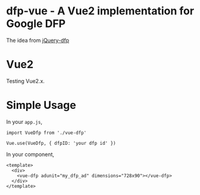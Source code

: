 # dfp-vue - A Vue2 implementation for Google DFP

The idea from [jQuery-dfp](https://github.com/coop182/jquery.dfp.js)

# Vue2

Testing Vue2.x.

# Simple Usage

In your `app.js`,

```
import VueDfp from './vue-dfp'

Vue.use(VueDfp, { dfpID: 'your dfp id' })
```

In your component,

```
<template>
  <div>
    <vue-dfp adunit="my_dfp_ad" dimensions="728x90"></vue-dfp>
  </div>
</template>
```


